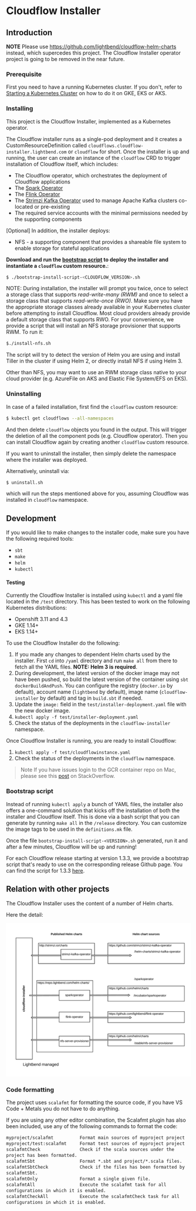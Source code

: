 # Cloudflow Installer
## Introduction

**NOTE** Please use https://github.com/lightbend/cloudflow-helm-charts instead, which supercedes this project. The Cloudflow Installer operator project is going to be removed in the near future.

### Prerequisite

First you need to have a running Kubernetes cluster. If you don't, refer to [Starting a Kubernetes Cluster](start-cluster.md) on how to do it on GKE, EKS or AKS.

### Installing

This project is the Cloudflow Installer, implemented as a Kubernetes operator.

The Cloudflow installer runs as a single-pod deployment and it creates a CustomResourceDefinition called `cloudflows.cloudflow-installer.lightbend.com` or `cloudflow` for short. Once the installer is up and running, the user can create an instance of the `cloudflow` CRD to trigger installation of Cloudflow itself, which includes:

- The Cloudflow operator, which orchestrates the deployment of Cloudflow applications
- The [Spark Operator](https://github.com/GoogleCloudPlatform/spark-on-k8s-operator)
- The [Flink Operator](https://github.com/lyft/flinkk8soperator)
- The [Strimzi Kafka Operator](https://strimzi.io/) used to manage Apache Kafka clusters co-located or pre-existing
- The required service accounts with the minimal permissions needed by the supporting components

[Optional] In addition, the installer deploys:

- NFS - a supporting component that provides a shareable file system to enable storage for stateful applications

**Download and run the [bootstrap script](https://github.com/lightbend/cloudflow/releases/download/v2.0.9/bootstrap-install-script-2.0.9.sh) to deploy the installer and instantiate a `cloudflow` custom resource.**:

```bash
$ ./bootstrap-install-script-<CLOUDFLOW_VERSION>.sh
```

NOTE: During installation, the installer will prompt you twice, once to select a storage class that supports *read-write-many (RWM)* and once to select a storage class that supports *read-write-once (RWO)*. Make sure you have the appropriate storage classes already available in your Kubernetes cluster before attempting to install Cloudflow. Most cloud providers already provide a default storage class that supports RWO. For your convenience, we provide a script that will install an NFS storage provisioner that supports RWM. To run it:

```bash
$./install-nfs.sh
```

The script will try to detect the version of Helm you are using and install Tiller in the cluster if using Helm 2, or directly install NFS if using Helm 3.

Other than NFS, you may want to use an RWM storage class native to your cloud provider (e.g. AzureFile on AKS and Elastic File System/EFS on EKS).

### Uninstalling

In case of a failed installation, first find the `cloudflow` custom resource:

```bash
$ kubectl get cloudflows --all-namespaces
```

And then delete  `cloudflow` objects you found in the output. This will trigger the deletion of all the component pods (e.g. Cloudflow operator). Then you can install Cloudflow again by creating another `cloudflow` custom resource.

If you want to uninstall the installer, then simply delete the namespace where the installer was deployed.

Alternatively, uninstall via:
```bash
$ uninstall.sh
```
which will run the steps mentioned above for you, assuming Cloudflow was installed in `cloudflow` namespace.

## Development

If you would like to make changes to the installer code, make sure you have the following required tools:

* `sbt`
* `make`
* `helm`
* `kubectl`

#### Testing

Currently the Cloudflow Installer is installed using `kubectl` and a yaml file located in the `/test` directory. This has been tested to work on the following Kubernetes distributions:

- Openshift 3.11 and 4.3
- GKE 1.14+
- EKS 1.14+

To use the Cloudflow Installer do the following:

1. If you made any changes to dependent Helm charts used by the installer. First `cd` into `/yaml` directory and run `make all` from there to fetch all the YAML files. **NOTE: Helm 3 is required**.
2. During development, the latest version of the docker image may not have been pushed, so build the latest version of the container using `sbt dockerBuildAndPush`. You can configure the registry (`docker.io` by default), account name (`lightbend` by default), image name (`cloudflow-installer` by default) and tag in `build.sbt` if needed.
3. Update the `image:` field in the `test/installer-deployment.yaml` file with the new docker image.
4. `kubectl apply -f test/installer-deployment.yaml` 
5. Check the status of the deployments in the `cloudflow-installer` namespace.

Once Cloudflow Installer is running, you are ready to install Cloudflow:

1. `kubectl apply -f test/cloudflowinstance.yaml`
2. Check the status of the deployments in the `cloudflow` namespace.

>Note If you have issues login to the GCR container repo on Mac, please see this [post](https://stackoverflow.com/questions/49780218/docker-credential-gcloud-not-in-system-path) on StackOverflow.

### Bootstrap script

Instead of running `kubectl apply` a bunch of YAML files, the installer also offers a one-command solution that kicks off the installation of both the installer and Cloudflow itself. This is done via a bash script that you can generate by running `make all` in the `/release` directory. You can customize the image tags to be used in the `definitions.mk` file.

Once the file `bootstrap-install-script-<VERSION>.sh` generated, run it and after a few minutes, Cloudflow will be up and running!

For each Cloudflow release starting at version 1.3.3, we provide a bootstrap script that's ready to use on the corresponding release Github page. You can find the script for 1.3.3 [here](https://github.com/lightbend/cloudflow/releases/download/v1.3.3/bootstrap-install-script-1.3.3.sh).



## Relation with other projects

The Cloudflow Installer uses the content of a number of Helm charts.

Here the detail:

[![relationship with other projects](doc-images/cloudflow-installer-relationship-with-other-projects.png)](https://www.lucidchart.com/invitations/accept/0a9e1636-03d9-4b66-bb5e-3fe9a281f1e1)

### Code formatting

The project uses `scalafmt` for formatting the source code, if you have VS Code + Metals you do not have to do anything.

If you are using any other editor combination, the Scalafmt plugin has also been included, use any of the following commands to format the code:

    myproject/scalafmt          Format main sources of myproject project
    myproject/test:scalafmt     Format test sources of myproject project
    scalafmtCheck               Check if the scala sources under the project has been formatted.
    scalafmtSbt                 Format *.sbt and project/*.scala files.
    scalafmtSbtCheck            Check if the files has been formatted by scalafmtSbt.
    scalafmtOnly                Format a single given file.
    scalafmtAll                 Execute the scalafmt task for all configurations in which it is enabled.
    scalafmtCheckAll            Execute the scalafmtCheck task for all configurations in which it is enabled.
